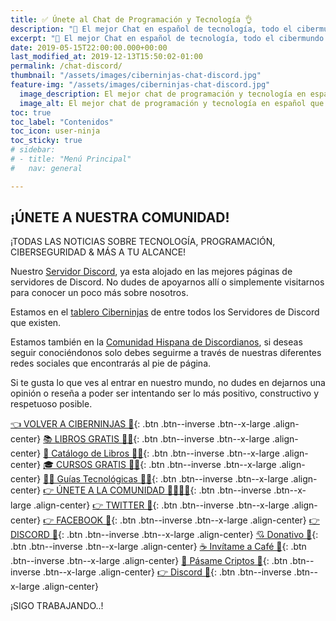 ```yaml
---
title: ✅ Únete al Chat de Programación y Tecnología 👌
description: "🚀 El mejor Chat en español de tecnología, todo el cibermundo en un único espacio."
excerpt: "🚀 El mejor Chat en español de tecnología, todo el cibermundo en un único espacio."
date: 2019-05-15T22:00:00.000+00:00
last_modified_at: 2019-12-13T15:50:02-01:00
permalink: /chat-discord/
thumbnail: "/assets/images/ciberninjas-chat-discord.jpg"
feature-img: "/assets/images/ciberninjas-chat-discord.jpg"
  image_description: El mejor chat de programación y tecnología en español que existe en toda la red de Internet, invitación a través de Disboard| Comunicación Ciberninjas
  image_alt: El mejor chat de programación y tecnología en español que existe en toda la red de Internet, invitación a través de Disboard| Comunicación Ciberninjas
toc: true
toc_label: "Contenidos"
toc_icon: user-ninja
toc_sticky: true
# sidebar:
# - title: "Menú Principal"
#   nav: general

---
```


## ¡ÚNETE A NUESTRA COMUNIDAD!

¡TODAS LAS NOTICIAS SOBRE TECNOLOGÍA, PROGRAMACIÓN, CIBERSEGURIDAD & MÁS A TU ALCANCE!

Nuestro [Servidor Discord](https://kutt.it/ciberninjas_discord), ya esta alojado en las mejores páginas de servidores de Discord. No dudes de apoyarnos allí o simplemente visitarnos para conocer un poco más sobre nosotros.

Estamos en el [tablero Ciberninjas](https://disboard.org/server/434642483926925312) de entre todos los Servidores de Discord que existen.

Estamos también en la [Comunidad Hispana de Discordianos](https://www.discordianos.com/servidor/347-ciberninjas-%F0%9F%91%A9%E2%80%8D%F0%9F%92%BB), si deseas seguir conociéndonos solo debes seguirme a través de nuestras diferentes redes sociales que encontrarás al pie de página.

Si te gusta lo que ves al entrar en nuestro mundo, no dudes en dejarnos una opinión o reseña a poder ser intentando ser lo más positivo, constructivo y respetuoso posible.

[👈 VOLVER A CIBERNINJAS 🏡](/){: .btn .btn--inverse .btn--x-large .align-center}
[📚 LIBROS GRATIS 🕵️‍♂️](/biblioteca-de-programacion-y-tecnologia/#page-title){: .btn .btn--inverse .btn--x-large .align-center}
[🛒 Catálogo de Libros 👨‍💻](/libros/#page-title){: .btn .btn--inverse .btn--x-large .align-center}
[🎓 CURSOS GRATIS 👨‍🏫](/cursos-tecnologia/#page-title){: .btn .btn--inverse .btn--x-large .align-center}
[👨‍💻 Guías Tecnológicas 👩‍💻](/guias/#page-title){: .btn .btn--inverse .btn--x-large .align-center}
[👉 ÚNETE A LA COMUNIDAD 👨‍👨‍👦‍👦](https://kutt.it/comunidad){: .btn .btn--inverse .btn--x-large .align-center}
[👉 TWITTER 🐤](https://kutt.it/ciberninjast){: .btn .btn--inverse .btn--x-large .align-center}
[👉 FACEBOOK 📘](https://kutt.it/cibercursos){: .btn .btn--inverse .btn--x-large .align-center}
[👉 DISCORD 💭](https://kutt.it/ciberninjas_discord){: .btn .btn--inverse .btn--x-large .align-center}
[💘 Donativo 🥰](https://kutt.it/donativo){: .btn .btn--inverse .btn--x-large .align-center}
[☕ Invítame a Café 👏](https://kutt.it/Cafe){: .btn .btn--inverse .btn--x-large .align-center}
[🎁 Pásame Criptos 🤘](https://kutt.it/ciberninjas_discord){: .btn .btn--inverse .btn--x-large .align-center}
[👉 Discord 💭](https://kutt.it/ciberninjas_discord){: .btn .btn--inverse .btn--x-large .align-center}

¡SIGO TRABAJANDO..!